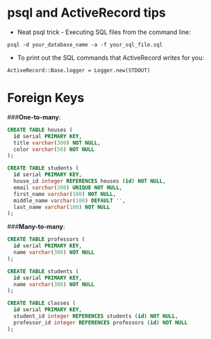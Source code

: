# psql and ActiveRecord tips

* Neat psql trick - Executing SQL files from the command line:

`psql -d your_database_name -a -f your_sql_file.sql`

* To print out the SQL commands that ActiveRecord writes for you:

`ActiveRecord::Base.logger = Logger.new(STDOUT)`

# Foreign Keys

###**One-to-many**:

```SQL
CREATE TABLE houses (
  id serial PRIMARY KEY,
  title varchar(300) NOT NULL,
  color varchar(50) NOT NULL
);

CREATE TABLE students (
  id serial PRIMARY KEY,
  house_id integer REFERENCES houses (id) NOT NULL,
  email varchar(300) UNIQUE NOT NULL,
  first_name varchar(100) NOT NULL,
  middle_name varchar(100) DEFAULT '',
  last_name varchar(100) NOT NULL
);
```

###**Many-to-many**:

```SQL
CREATE TABLE professors (
  id serial PRIMARY KEY,
  name varchar(300) NOT NULL
);

CREATE TABLE students (
  id serial PRIMARY KEY,
  name varchar(300) NOT NULL
);

CREATE TABLE classes (
  id serial PRIMARY KEY,
  student_id integer REFERENCES students (id) NOT NULL,
  professor_id integer REFERENCES professors (id) NOT NULL
);
```
